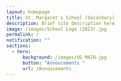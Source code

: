 ```yaml
---
layout: homepage
title: St. Margaret's School (Secondary)
description: Brief site description here
image: /images/School Logo (2023).jpg
permalink: /
notification: ""
sections:
  - hero:
      background: /images/UG MAIN.jpg
      button: "Annoucements "
      url: /Annoucements
---
```

